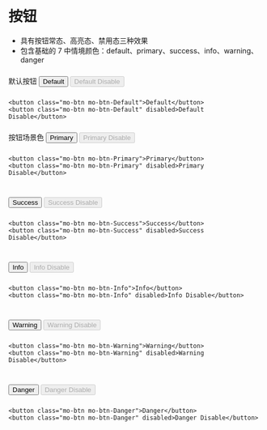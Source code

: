 # 按钮

- 具有按钮常态、高亮态、禁用态三种效果
- 包含基础的 7 中情境颜色：default、primary、success、info、warning、danger

<link rel="stylesheet" href="http://localhost:8080/src/definitions/view/button/button.min.css">
<style>
  button{margin:10px 0;}
</style>

默认按钮
<button class="mo-btn mo-btn-Default">Default</button>
<button class="mo-btn mo-btn-Default" disabled>Default Disable</button>

```
<button class="mo-btn mo-btn-Default">Default</button>
<button class="mo-btn mo-btn-Default" disabled>Default Disable</button>
```

按钮场景色
<button class="mo-btn mo-btn-Primary">Primary</button>
<button class="mo-btn mo-btn-Primary" disabled>Primary Disable</button>

```
<button class="mo-btn mo-btn-Primary">Primary</button>
<button class="mo-btn mo-btn-Primary" disabled>Primary Disable</button>
```
<br>
<button class="mo-btn mo-btn-Success">Success</button>
<button class="mo-btn mo-btn-Success" disabled>Success Disable</button>

```
<button class="mo-btn mo-btn-Success">Success</button>
<button class="mo-btn mo-btn-Success" disabled>Success Disable</button>
```
<br>
<button class="mo-btn mo-btn-Info">Info</button>
<button class="mo-btn mo-btn-Info" disabled>Info Disable</button>

```
<button class="mo-btn mo-btn-Info">Info</button>
<button class="mo-btn mo-btn-Info" disabled>Info Disable</button>
```
<br>
<button class="mo-btn mo-btn-Warning">Warning</button>
<button class="mo-btn mo-btn-Warning" disabled>Warning Disable</button>

```
<button class="mo-btn mo-btn-Warning">Warning</button>
<button class="mo-btn mo-btn-Warning" disabled>Warning Disable</button>
```
<br>
<button class="mo-btn mo-btn-Danger">Danger</button>
<button class="mo-btn mo-btn-Danger" disabled>Danger Disable</button>

```
<button class="mo-btn mo-btn-Danger">Danger</button>
<button class="mo-btn mo-btn-Danger" disabled>Danger Disable</button>
```